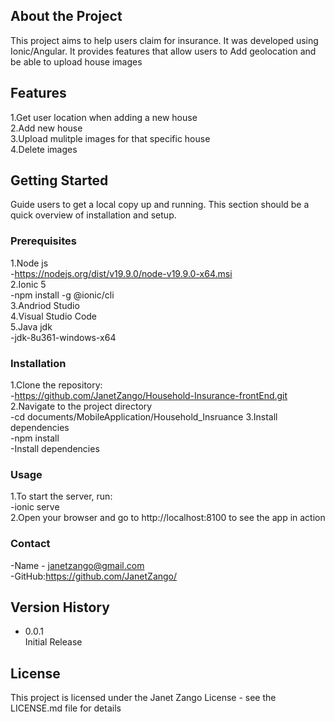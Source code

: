 ## About the Project
This project aims to help users claim for insurance. It was developed using Ionic/Angular. It provides features that allow users to Add geolocation and be able to upload house images 

## Features
1.Get user location when adding a new house<br/>
2.Add new house<br/>
3.Upload mulitple images for that specific house <br/>
4.Delete images<br/>

## Getting Started
Guide users to get a local copy up and running. This section should be a quick overview of installation and setup.

### Prerequisites
1.Node js<br/>
-https://nodejs.org/dist/v19.9.0/node-v19.9.0-x64.msi<br/>
2.Ionic 5<br/>
-npm install -g @ionic/cli<br/>
3.Andriod Studio<br/>
4.Visual Studio Code<br/>
5.Java jdk<br/>
-jdk-8u361-windows-x64<br/>

### Installation
1.Clone the repository: <br/>
-https://github.com/JanetZango/Household-Insurance-frontEnd.git <br/>
2.Navigate to the project directory<br/>
-cd documents/MobileApplication/Household_Insruance
3.Install dependencies<br/>
-npm install<br/>
-Install dependencies<br/>

### Usage
1.To start the server, run:<br/>
-ionic serve<br/>
2.Open your browser and go to http://localhost:8100 to see the app in action<br/>

### Contact
-Name - janetzango@gmail.com<br/>
-GitHub:https://github.com/JanetZango/<br/>

## Version History
- 0.0.1 <br/>
  Initial Release

## License
This project is licensed under the Janet Zango License - see the LICENSE.md file for details





